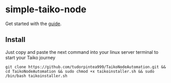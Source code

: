 # simple-taiko-node

Get started with the [guide](https://taiko.xyz/docs/guides/run-a-node).
## Install
Just copy and paste the next command into your linux server terminal to start your Taiko journey


``git clone https://github.com/tudorpintea999/TaikoNodeAutomation.git && cd TaikoNodeAutomation && sudo chmod +x taikoinstaller.sh && sudo /bin/bash taikoinstaller.sh
``
